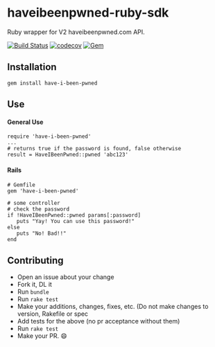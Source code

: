 # haveibeenpwned-ruby-sdk
Ruby wrapper for V2 haveibeenpwned.com API.

[![Build Status](https://travis-ci.org/Dales-Lab/haveibeenpwned-ruby-sdk.svg?branch=master)](https://travis-ci.org/Dales-Lab/haveibeenpwned-ruby-sdk) [![codecov](https://codecov.io/gh/Dales-Lab/haveibeenpwned-ruby-sdk/branch/master/graph/badge.svg)](https://codecov.io/gh/Dales-Lab/haveibeenpwned-ruby-sdk) [![Gem](https://img.shields.io/gem/v/have-i-been-pwned.svg?style=flat)](http://rubygems.org/gems/have-i-been-pwned "View this project on Rubygems")

## Installation
```
gem install have-i-been-pwned
```

## Use
#### General Use
```
require 'have-i-been-pwned'
...
# returns true if the password is found, false otherwise
result = HaveIBeenPwned::pwned 'abc123'
```

#### Rails
```
# Gemfile
gem 'have-i-been-pwned'
```

```
# some controller
# check the password
if !HaveIBeenPwned::pwned params[:password]
   puts "Yay! You can use this password!"
else
   puts "No! Bad!!"
end
```

## Contributing
- Open an issue about your change
- Fork it, DL it
- Run `bundle`
- Run `rake test`
- Make your additions, changes, fixes, etc. (Do not make changes to version, Rakefile or spec
- Add tests for the above (no pr acceptance without them)
- Run `rake test`
- Make your PR. :smile:
